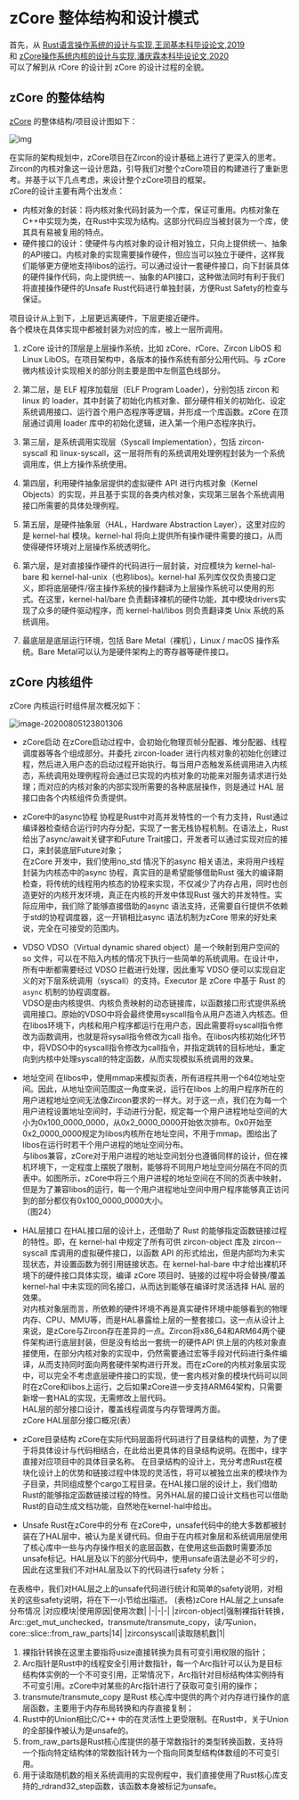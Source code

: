 # zCore 整体结构和设计模式

首先，从 [Rust语言操作系统的设计与实现,王润基本科毕设论文,2019](https://github.com/rcore-os/zCore/wiki/files/wrj-thesis.pdf) <br>
和 [zCore操作系统内核的设计与实现,潘庆霖本科毕设论文,2020](https://github.com/rcore-os/zCore/wiki/files/pql-thesis.pdf) <br>
可以了解到从 rCore 的设计到 zCore 的设计过程的全貌。

## zCore 的整体结构

[zCore](https://github.com/rcore-os/zCore) 的整体结构/项目设计图如下：

![img](zcore-intro/structure.svg)

在实际的架构规划中，zCore项目在Zircon的设计基础上进行了更深入的思考。<br>
Zircon的内核对象这一设计思路，引导我们对整个zCore项目的构建进行了重新思考。并基于以下几点考虑，来设计整个zCore项目的框架。<br>
zCore的设计主要有两个出发点：

- 内核对象的封装：将内核对象代码封装为一个库，保证可重用。内核对象在C++中实现为类，在Rust中实现为结构。这部分代码应当被封装为一个库，使其具有易被复用的特点。
- 硬件接口的设计：使硬件与内核对象的设计相对独立，只向上提供统一、抽象的API接口。内核对象的实现需要操作硬件，但应当可以独立于硬件，这样我们能够更方便地支持libos的运行。可以通过设计一套硬件接口，向下封装具体的硬件操作代码，向上提供统一、抽象的API接口，这种做法同时有利于我们将直接操作硬件的Unsafe Rust代码进行单独封装，方便Rust Safety的检查与保证。

项目设计从上到下，上层更远离硬件，下层更接近硬件。<br>
各个模块在具体实现中都被封装为对应的库，被上一层所调用。<br>

1. zCore 设计的顶层是上层操作系统，比如 zCore、rCore、Zircon LibOS 和 Linux LibOS。在项目架构中，各版本的操作系统有部分公用代码。与 zCore 微内核设计实现相关的部分则主要是图中左侧蓝色线部分。

2. 第二层，是 ELF 程序加载层（ELF Program Loader），分别包括 zircon 和 linux 的 loader，其中封装了初始化内核对象、部分硬件相关的初始化、设定系统调用接口、运行首个用户态程序等逻辑，并形成一个库函数。zCore 在顶层通过调用 loader 库中的初始化逻辑，进入第一个用户态程序执行。

3. 第三层，是系统调用实现层（Syscall Implementation），包括 zircon-syscall 和 linux-syscall，这一层将所有的系统调用处理例程封装为一个系统调用库，供上方操作系统使用。

4. 第四层，利用硬件抽象层提供的虚拟硬件 API 进行内核对象（Kernel Objects）的实现，并且基于实现的各类内核对象，实现第三层各个系统调用接口所需要的具体处理例程。

5. 第五层，是硬件抽象层（HAL，Hardware Abstraction Layer），这里对应的是 kernel-hal 模块。kernel-hal 将向上提供所有操作硬件需要的接口，从而使得硬件环境对上层操作系统透明化。

6. 第六层，是对直接操作硬件的代码进行一层封装，对应模块为 kernel-hal-bare 和 kernel-hal-unix（也称libos)。kernel-hal 系列库仅仅负责接口定义，即将底层硬件/宿主操作系统的操作翻译为上层操作系统可以使用的形式。在这里，kernel-hal/bare 负责翻译裸机的硬件功能，其中模块drivers实现了众多的硬件驱动程序，而 kernel-hal/libos 则负责翻译类 Unix 系统的系统调用。

7. 最底层是底层运行环境，包括 Bare Metal（裸机），Linux / macOS 操作系统。Bare Metal可以认为是硬件架构上的寄存器等硬件接口。

## zCore 内核组件

zCore 内核运行时组件层次概况如下：

![image-20200805123801306](zcore-intro/image-20200805123801306.png)

* zCore启动
在zCore启动过程中，会初始化物理页帧分配器、堆分配器、线程调度器等各个组成部分。并委托 zircon-­loader 进行内核对象的初始化创建过程，然后进入用户态的启动过程开始执行。每当用户态触发系统调用进入内核态，系统调用处理例程将会通过已实现的内核对象的功能来对服务请求进行处理；而对应的内核对象的内部实现所需要的各种底层操作，则是通过 HAL 层接口由各个内核组件负责提供。

* zCore中的async协程
协程是Rust中对高并发特性的一个有力支持，Rust通过编译器检查结合运行时内存分配，实现了一套无栈协程机制。在语法上，Rust给出了async/await关键字和Future Trait接口，开发者可以通过实现对应的接口，来封装底层Future对象；<br>
在zCore 开发中，我们使用no_std 情况下的async 相关语法，来将用户线程封装为内核态中的async 协程，真实目的是希望能够借助Rust 强大的编译期检查，将传统的线程用内核态的协程来实现，不仅减少了内存占用，同时也创造更好的内核开发环境，真正在内核的开发中体现Rust 强大的并发特性。实际应用中，我们除了能够直接借助的async 语法支持，还需要自行提供不依赖于std的协程调度器，这一开销相比async 语法机制为zCore 带来的好处来说，完全在可接受的范围内。

* VDSO
VDSO（Virtual dynamic shared object）是一个映射到用户空间的 so 文件，可以在不陷入内核的情况下执行一些简单的系统调用。在设计中，所有中断都需要经过 VDSO 拦截进行处理，因此重写 VDSO 便可以实现自定义的对下层系统调用（syscall）的支持。Executor 是 zCore 中基于 Rust 的 `async` 机制的协程调度器。<br>
VDSO是由内核提供、内核负责映射的动态链接库，以函数接口形式提供系统调用接口。原始的VDSO中将会最终使用syscall指令从用户态进入内核态。但在libos环境下，内核和用户程序都运行在用户态，因此需要将syscall指令修改为函数调用，也就是将sysall指令修改为call 指令。在libos内核初始化环节中，将VDSO中的syscall指令修改为call指令，并指定跳转的目标地址，重定向到内核中处理syscall的特定函数，从而实现模拟系统调用的效果。

* 地址空间
在libos中，使用mmap来模拟页表，所有进程共用一个64位地址空间。因此，从地址空间范围这一角度来说，运行在libos 上的用户程序所在的用户进程地址空间无法像Zircon要求的一样大。对于这一点，我们在为每一个用户进程设置地址空间时，手动进行分配，规定每一个用户进程地址空间的大小为0x100_0000_0000，从0x2_0000_0000开始依次排布。0x0开始至0x2_0000_0000规定为libos内核所在地址空间，不用于mmap。图给出了libos在运行时若干个用户进程的地址空间分布。<br>
与libos兼容，zCore对于用户进程的地址空间划分也遵循同样的设计，但在裸机环境下，一定程度上摆脱了限制，能够将不同用户地址空间分隔在不同的页表中。如图所示，zCore中将三个用户进程的地址空间在不同的页表中映射，但是为了兼容libos的运行，每一个用户进程地址空间中用户程序能够真正访问到的部分都仅有0x100_0000_0000大小。<br>
（图24）

* HAL层接口
在HAL接口层的设计上，还借助了 Rust 的能够指定函数链接过程的特性。即，在 kernel-­hal 中规定了所有可供 zircon­-object 库及 zircon-­syscall 库调用的虚拟硬件接口，以函数 API 的形式给出，但是内部均为未实现状态，并设置函数为弱引用链接状态。在 kernel­-hal-­bare 中才给出裸机环境下的硬件接口具体实现，编译 zCore 项目时、链接的过程中将会替换/覆盖 kernel-­hal 中未实现的同名接口，从而达到能够在编译时灵活选择 HAL 层的效果。<br>
对内核对象层而言，所依赖的硬件环境不再是真实硬件环境中能够看到的物理内存、CPU、MMU等，而是HAL暴露给上层的一整套接口。这一点从设计上来说，是zCore与Zircon存在差异的一点。Zircon将x86_64和ARM64两个硬件架构进行底层封装，但是没有给出一套统一的硬件API 供上层的内核对象直接使用，在部分内核对象的实现中，仍然需要通过宏等手段对代码进行条件编译，从而支持同时面向两套硬件架构进行开发。而在zCore的内核对象层实现中，可以完全不考虑底层硬件接口的实现，使一套内核对象的模块代码可以同时在zCore和libos上运行，之后如果zCore进一步支持ARM64架构，只需要新增一套HAL的实现，无需修改上层代码。<br>
HAL层的部分接口设计，覆盖线程调度与内存管理两方面。<br>
zCore HAL层部分接口概况(表）

* zCore目录结构
zCore在实际代码层面将代码进行了目录结构的调整，为了便于将具体设计与代码相结合，在此给出更具体的目录结构说明。在图中，绿字直接对应项目中的具体目录名称。
在目录结构的设计上，充分考虑Rust在模块化设计上的优势和链接过程中体现的灵活性，将可以被独立出来的模块作为子目录，共同组成整个cargo工程目录。在HAL接口层的设计上，我们借助Rust的能够指定函数链接过程的特性。另外HAL层的接口设计文档也可以借助Rust的自动生成文档功能，自然地在kernel-hal中给出。


* Unsafe Rust在zCore中的分布
在zCore中，unsafe代码中的绝大多数都被封装在了HAL层中，被认为是关键代码。但由于在内核对象层和系统调用层使用了核心库中一些与内存操作相关的底层函数，在使用这些函数时需要添加unsafe标记。HAL层及以下的部分代码中，使用unsafe语法是必不可少的，因此在这里我们不对HAL层及以下的代码进行safety 分析；

在表格中，我们对HAL层之上的unsafe代码进行统计和简单的safety说明，对相关的这些safety说明，将在下一小节给出描述。
(表格)zCore HAL层之上unsafe分布情况
|对应模块|使用原因|使用次数|
|-|-|-|
|zircon-object|强制裸指针转换，Arc::get_mut_unchecked，transmute/transmute_copy，读/写union，core::slice::from_raw_parts|14|
|zirconsyscall|读取随机数|1|
1. 裸指针转换在这里主要指将usize直接转换为具有可变引用权限的指针；
2. Arc指针是Rust中的线程安全引用计数指针，每一个Arc指针可以认为是目标结构体实例的一个不可变引用，正常情况下，Arc指针对目标结构体实例持有不可变引用。zCore中对某些的Arc指针进行了获取可变引用的操作；
3. transmute/transmute_copy 是Rust 核心库中提供的两个对内存进行操作的底层函数，主要用于内存布局转换和内存直接复制；
4. Rust中的Union相比C/C++ 中的在灵活性上更受限制。在Rust中，关于Union的全部操作被认为是unsafe的。
5. from_raw_parts是Rust核心库提供的基于常数指针的类型转换函数，支持将一个指向特定结构体的常数指针转为一个指向同类型结构体数组的不可变引用。
6. 用于读取随机数的相关系统调用的实现例程中，我们直接使用了Rust核心库支持的_rdrand32_step函数，该函数本身被标记为unsafe。




